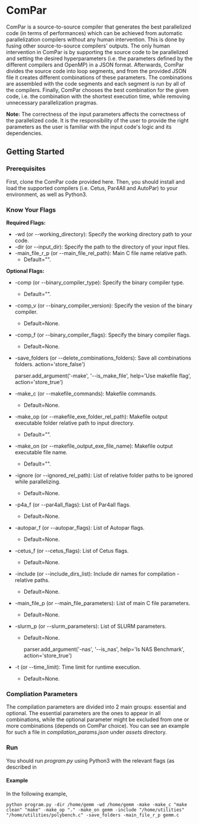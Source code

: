 # ComPar

ComPar is a source-to-source compiler that generates the best parallelized code (in terms of performances) which can be achieved from automatic parallelization compilers without any human intervention. This is done by fusing other source-to-source compilers' outputs. The only human intervention in ComPar is by supporting the source code to be parallelized and setting the desired hyperparameters (i.e. the parameters defined by the different compilers and OpenMP) in a JSON format. Afterwards, ComPar divides the source code into loop segments, and from the provided JSON file it creates different combinations of these parameters. The combinations are assembled with the code segments and each segment is run by all of the compilers. Finally, ComPar chooses the best combination for the given code, i.e. the combination with the shortest execution time, while removing unnecessary parallelization pragmas.

**Note:** The correctness of the input parameters affects the correctness of the parallelized code. It is the responsibility of the user to provide the right parameters as the user is familiar with the input code's logic and its dependencies.

## Getting Started

### Prerequisites

First, clone the ComPar code provided here.
Then, you should install and load the supported compilers (i.e. Cetus, Par4All and AutoPar) to your environment, as well as Python3.

### Know Your Flags

**Required Flags:**
* -wd (or --working_directory): Specify the working directory path to your code.
* -dir (or --input_dir): Specify the path to the directory of your input files.
* -main_file_r_p (or --main_file_rel_path): Main C file name relative path.
  * Default="".

**Optional Flags:**
* -comp (or --binary_compiler_type): Specify the binary compiler type.
  * Default="".
* -comp_v (or --binary_compiler_version): Specify the vesion of the binary compiler.
  * Default=None.
* -comp_f (or --binary_compiler_flags): Specify the binary compiler flags.
  * Default=None.
  
  
* -save_folders (or --delete_combinations_folders): Save all combinations folders.
                        action='store_false')
                        
                        
    parser.add_argument('-make', '--is_make_file', help='Use makefile flag', action='store_true')
    
    
* -make_c (or --makefile_commands): Makefile commands.
  * Default=None.
* -make_op (or --makefile_exe_folder_rel_path): Makefile output executable folder relative path to input directory.
  * Default="".
* -make_on (or --makefile_output_exe_file_name): Makefile output executable file name.
  * Default="".
* -ignore (or --ignored_rel_path): List of relative folder paths to be ignored while parallelizing.
  * Default=None.
* -p4a_f (or --par4all_flags): List of Par4all flags.
  * Default=None.
* -autopar_f (or --autopar_flags): List of Autopar flags.
  * Default=None.
* -cetus_f (or --cetus_flags): List of Cetus flags.
  * Default=None.
* -include (or --include_dirs_list): Include dir names for compilation - relative paths.
  * Default=None.
* -main_file_p (or --main_file_parameters): List of main C file parameters.
  * Default=None.
* -slurm_p (or --slurm_parameters): List of SLURM parameters.
  * Default=None.
  
  
    parser.add_argument('-nas', '--is_nas', help='Is NAS Benchmark', action='store_true')
* -t (or --time_limit): Time limit for runtime execution.
  * Default=None.
    
### Compliation Parameters

The compilation parameters are divided into 2 main groups: essential and optional.
The essential parameters are the ones to appear in all combinations, while the optional parameter might be excluded from one or more combinations (depends on ComPar choice).
You can see an example for such a file in *compilation_params.json* under *assets* directory.

### Run
You should run *program.py* using Python3 with the relevant flags (as described in
#### Example

In the following example,
```
python program.py -dir /home/gemm -wd /home/gemm -make -make_c "make clean" "make" -make_op "." -make_on gemm -include "/home/utilities" "/home/utilities/polybench.c" -save_folders -main_file_r_p gemm.c
```
